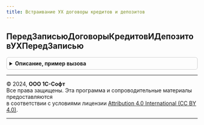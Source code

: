 ```yaml
---
title: Встраивание УХ договоры кредитов и депозитов
---
```



## ПередЗаписьюДоговорыКредитовИДепозитовУХПередЗаписью
<details style="margin: 1em 0; padding: 0.5em; border: 1px solid #ccc; border-radius: 6px;">

<summary style="font-weight: bold; cursor: pointer;">Описание, пример вызова</summary>

```bsl

Процедура ПередЗаписьюДоговорыКредитовИДепозитовУХПередЗаписью(Источник, Отказ) Экспорт
```

Пример вызова
```bsl
ВстраиваниеУХДоговорыКредитовИДепозитов.ПередЗаписьюДоговорыКредитовИДепозитовУХПередЗаписью(Источник, Отказ) 
```
</details>

---

© 2024, **ООО 1С-Софт**  
Все права защищены. Эта программа и сопроводительные материалы предоставляются  
в соответствии с условиями лицензии [Attribution 4.0 International (CC BY 4.0)](https://creativecommons.org/licenses/by/4.0/legalcode).

---
